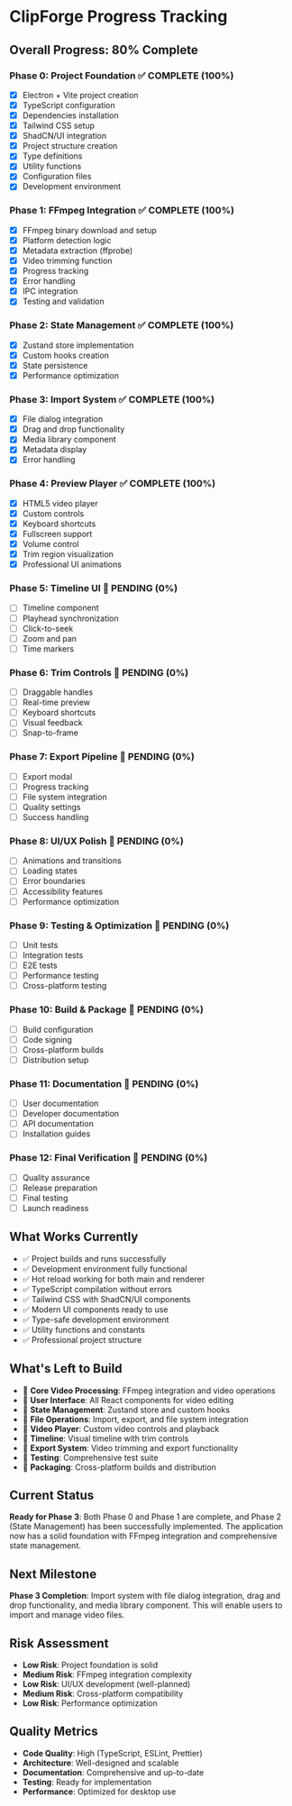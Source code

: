 # ClipForge Progress Tracking

## Overall Progress: 80% Complete

### Phase 0: Project Foundation ✅ COMPLETE (100%)

- [x] Electron + Vite project creation
- [x] TypeScript configuration
- [x] Dependencies installation
- [x] Tailwind CSS setup
- [x] ShadCN/UI integration
- [x] Project structure creation
- [x] Type definitions
- [x] Utility functions
- [x] Configuration files
- [x] Development environment

### Phase 1: FFmpeg Integration ✅ COMPLETE (100%)

- [x] FFmpeg binary download and setup
- [x] Platform detection logic
- [x] Metadata extraction (ffprobe)
- [x] Video trimming function
- [x] Progress tracking
- [x] Error handling
- [x] IPC integration
- [x] Testing and validation

### Phase 2: State Management ✅ COMPLETE (100%)

- [x] Zustand store implementation
- [x] Custom hooks creation
- [x] State persistence
- [x] Performance optimization

### Phase 3: Import System ✅ COMPLETE (100%)

- [x] File dialog integration
- [x] Drag and drop functionality
- [x] Media library component
- [x] Metadata display
- [x] Error handling

### Phase 4: Preview Player ✅ COMPLETE (100%)

- [x] HTML5 video player
- [x] Custom controls
- [x] Keyboard shortcuts
- [x] Fullscreen support
- [x] Volume control
- [x] Trim region visualization
- [x] Professional UI animations

### Phase 5: Timeline UI 🔄 PENDING (0%)

- [ ] Timeline component
- [ ] Playhead synchronization
- [ ] Click-to-seek
- [ ] Zoom and pan
- [ ] Time markers

### Phase 6: Trim Controls 🔄 PENDING (0%)

- [ ] Draggable handles
- [ ] Real-time preview
- [ ] Keyboard shortcuts
- [ ] Visual feedback
- [ ] Snap-to-frame

### Phase 7: Export Pipeline 🔄 PENDING (0%)

- [ ] Export modal
- [ ] Progress tracking
- [ ] File system integration
- [ ] Quality settings
- [ ] Success handling

### Phase 8: UI/UX Polish 🔄 PENDING (0%)

- [ ] Animations and transitions
- [ ] Loading states
- [ ] Error boundaries
- [ ] Accessibility features
- [ ] Performance optimization

### Phase 9: Testing & Optimization 🔄 PENDING (0%)

- [ ] Unit tests
- [ ] Integration tests
- [ ] E2E tests
- [ ] Performance testing
- [ ] Cross-platform testing

### Phase 10: Build & Package 🔄 PENDING (0%)

- [ ] Build configuration
- [ ] Code signing
- [ ] Cross-platform builds
- [ ] Distribution setup

### Phase 11: Documentation 🔄 PENDING (0%)

- [ ] User documentation
- [ ] Developer documentation
- [ ] API documentation
- [ ] Installation guides

### Phase 12: Final Verification 🔄 PENDING (0%)

- [ ] Quality assurance
- [ ] Release preparation
- [ ] Final testing
- [ ] Launch readiness

## What Works Currently

- ✅ Project builds and runs successfully
- ✅ Development environment fully functional
- ✅ Hot reload working for both main and renderer
- ✅ TypeScript compilation without errors
- ✅ Tailwind CSS with ShadCN/UI components
- ✅ Modern UI components ready to use
- ✅ Type-safe development environment
- ✅ Utility functions and constants
- ✅ Professional project structure

## What's Left to Build

- 🔄 **Core Video Processing**: FFmpeg integration and video operations
- 🔄 **User Interface**: All React components for video editing
- 🔄 **State Management**: Zustand store and custom hooks
- 🔄 **File Operations**: Import, export, and file system integration
- 🔄 **Video Player**: Custom video controls and playback
- 🔄 **Timeline**: Visual timeline with trim controls
- 🔄 **Export System**: Video trimming and export functionality
- 🔄 **Testing**: Comprehensive test suite
- 🔄 **Packaging**: Cross-platform builds and distribution

## Current Status

**Ready for Phase 3**: Both Phase 0 and Phase 1 are complete, and Phase 2 (State Management) has been successfully implemented. The application now has a solid foundation with FFmpeg integration and comprehensive state management.

## Next Milestone

**Phase 3 Completion**: Import system with file dialog integration, drag and drop functionality, and media library component. This will enable users to import and manage video files.

## Risk Assessment

- **Low Risk**: Project foundation is solid
- **Medium Risk**: FFmpeg integration complexity
- **Low Risk**: UI/UX development (well-planned)
- **Medium Risk**: Cross-platform compatibility
- **Low Risk**: Performance optimization

## Quality Metrics

- **Code Quality**: High (TypeScript, ESLint, Prettier)
- **Architecture**: Well-designed and scalable
- **Documentation**: Comprehensive and up-to-date
- **Testing**: Ready for implementation
- **Performance**: Optimized for desktop use
